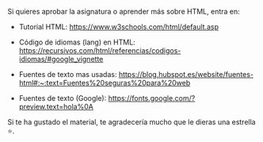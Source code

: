 Si quieres aprobar la asignatura o aprender más sobre HTML, entra en:

- Tutorial HTML: https://www.w3schools.com/html/default.asp 

- Código de idiomas (lang) en HTML:  https://recursivos.com/html/referencias/codigos-idiomas/#google_vignette

- Fuentes de texto mas usadas: https://blog.hubspot.es/website/fuentes-html#:~:text=Fuentes%20seguras%20para%20web

- Fuentes de texto (Google): https://fonts.google.com/?preview.text=hola%0A


Si te ha gustado el material, te agradecería mucho que le dieras una estrella ⭐.

